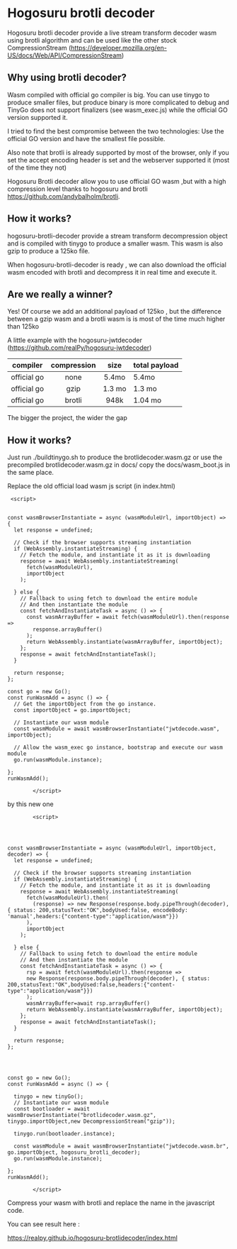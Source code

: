 # Hogosuru brotli decoder


Hogosuru brotli decoder provide a live stream transform decoder wasm using brotli algorithm and can be used like the other stock CompressionStream (https://developer.mozilla.org/en-US/docs/Web/API/CompressionStream)


## Why using brotli decoder?

Wasm compiled with official go compiler is big. You can use tinygo to produce smaller files, but produce binary is more complicated to debug 
and TinyGo does not support finalizers (see wasm_exec.js) while the official GO version supported it.

I tried to find the best compromise between the two technologies: Use the official GO version and have the smallest file possible.

Also note that brotli is already supported by most of the browser, only if you set the accept encoding header is set and the webserver supported it (most of the time they not)

Hogosuru Brotli decoder allow you to use official GO wasm ,but with a high compression level thanks to hogosuru and brotli https://github.com/andybalholm/brotli.

## How it works?
hogosuru-brotli-decoder provide a stream transform decompression object and is compiled with tinygo to produce a smaller wasm. This wasm is also gzip to produce a 125ko file.

When hogosuru-brotli-decoder is ready , we can also download the official wasm encoded with brotli and decompress it in real time and execute it.


## Are we really a winner?

Yes! Of course we add an additional payload of 125ko , but the difference between a gzip wasm and a brotli wasm is is most of the time much higher than 125ko

A little example with the hogosuru-jwtdecoder (https://github.com/realPy/hogosuru-jwtdecoder)

|  compiler |  compression|  size | total payload|
|-------------|:--------------------:|:----------:|---------|
| official go | none | 5.4mo | 5.4mo | 
| official go | gzip | 1.3 mo | 1.3 mo | 
| official go | brotli | 948k | 1.04 mo | 

The bigger the project, the wider the gap

## How it works?


Just run  ./buildtinygo.sh to produce the brotlidecoder.wasm.gz or use the precompiled brotlidecoder.wasm.gz in docs/ 
copy the docs/wasm_boot.js in the same place. 

Replace the old official load wasm js script (in index.html)
```
 <script>


const wasmBrowserInstantiate = async (wasmModuleUrl, importObject) => {
  let response = undefined;

  // Check if the browser supports streaming instantiation
  if (WebAssembly.instantiateStreaming) {
    // Fetch the module, and instantiate it as it is downloading
    response = await WebAssembly.instantiateStreaming(
      fetch(wasmModuleUrl),
      importObject
    );
 
  } else {
    // Fallback to using fetch to download the entire module
    // And then instantiate the module
    const fetchAndInstantiateTask = async () => {
      const wasmArrayBuffer = await fetch(wasmModuleUrl).then(response =>
        response.arrayBuffer()
      );
      return WebAssembly.instantiate(wasmArrayBuffer, importObject);
    };
    response = await fetchAndInstantiateTask();
  }

  return response;
};

const go = new Go();
const runWasmAdd = async () => {
  // Get the importObject from the go instance.
  const importObject = go.importObject;

  // Instantiate our wasm module
  const wasmModule = await wasmBrowserInstantiate("jwtdecode.wasm", importObject);

  // Allow the wasm_exec go instance, bootstrap and execute our wasm module
  go.run(wasmModule.instance);

};
runWasmAdd();

        </script>
```

by this new one

```
        <script>




const wasmBrowserInstantiate = async (wasmModuleUrl, importObject, decoder) => {
  let response = undefined;

  // Check if the browser supports streaming instantiation
  if (WebAssembly.instantiateStreaming) {
    // Fetch the module, and instantiate it as it is downloading
    response = await WebAssembly.instantiateStreaming(
      fetch(wasmModuleUrl).then(
        (response) => new Response(response.body.pipeThrough(decoder), { status: 200,statusText:"OK",bodyUsed:false, encodeBody: 'manual',headers:{"content-type":"application/wasm"}})
      ),
      importObject
    );
 
  } else {
    // Fallback to using fetch to download the entire module
    // And then instantiate the module
    const fetchAndInstantiateTask = async () => {
      rsp = await fetch(wasmModuleUrl).then(response =>
      new Response(response.body.pipeThrough(decoder), { status: 200,statusText:"OK",bodyUsed:false,headers:{"content-type":"application/wasm"}})
      );
      wasmArrayBuffer=await rsp.arrayBuffer()
      return WebAssembly.instantiate(wasmArrayBuffer, importObject);
    };
    response = await fetchAndInstantiateTask();
  }

  return response;
};




const go = new Go();
const runWasmAdd = async () => {

  tinygo = new tinyGo();
  // Instantiate our wasm module
  const bootloader = await wasmBrowserInstantiate("brotlidecoder.wasm.gz", tinygo.importObject,new DecompressionStream("gzip"));
  
  tinygo.run(bootloader.instance);

  const wasmModule = await wasmBrowserInstantiate("jwtdecode.wasm.br", go.importObject, hogosuru_brotli_decoder);
  go.run(wasmModule.instance);

};
runWasmAdd();

        </script>
```


Compress your wasm with brotli and replace the name in the javascript code.

You can see result here :

https://realpy.github.io/hogosuru-brotlidecoder/index.html